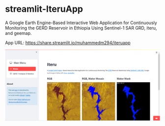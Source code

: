 # streamlit-IteruApp
A Google Earth Engine-Based Interactive Web Application for Continuously Monitoring the GERD Reservoir in Ethiopia Using Sentinel-1 SAR GRD, iteru, and geemap.

App URL: <https://share.streamlit.io/muhammedm294/iteruapp>


![](https://github.com/MuhammedM294/common_data/blob/e2cbcd6d40a64025a5856222979f05799c6e45f5/gifs/App%20Homepage.png)

